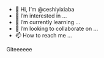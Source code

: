 - 👋 Hi, I’m @ceshiyixiaba
- 👀 I’m interested in ...
- 🌱 I’m currently learning ...
- 💞️ I’m looking to collaborate on ...
- 📫 How to reach me ...

<!---
ceshiyixiaba/ceshiyixiaba is a ✨ special ✨ repository because its `README.md` (this file) appears on your GitHub profile.
You can click the Preview link to take a look at your changes.
--->
Giteeeeee